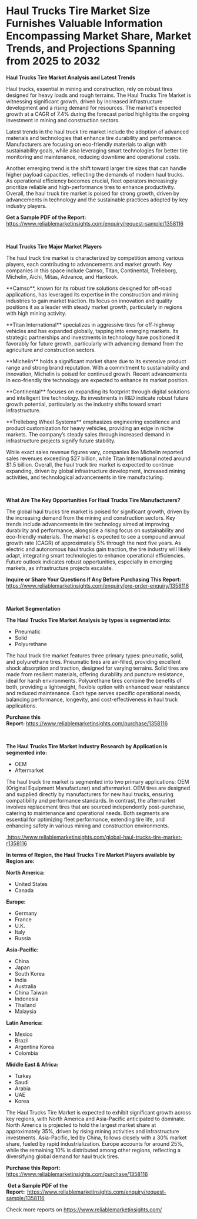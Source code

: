 <p><h1>Haul Trucks Tire Market Size Furnishes Valuable Information Encompassing Market Share, Market Trends, and Projections Spanning from 2025 to 2032</h1></p><p><strong>Haul Trucks Tire Market Analysis and Latest Trends</strong></p>
<p><p>Haul trucks, essential in mining and construction, rely on robust tires designed for heavy loads and rough terrains. The Haul Trucks Tire Market is witnessing significant growth, driven by increased infrastructure development and a rising demand for resources. The market's expected growth at a CAGR of 7.4% during the forecast period highlights the ongoing investment in mining and construction sectors.</p><p>Latest trends in the haul truck tire market include the adoption of advanced materials and technologies that enhance tire durability and performance. Manufacturers are focusing on eco-friendly materials to align with sustainability goals, while also leveraging smart technologies for better tire monitoring and maintenance, reducing downtime and operational costs.</p><p>Another emerging trend is the shift toward larger tire sizes that can handle higher payload capacities, reflecting the demands of modern haul trucks. As operational efficiency becomes crucial, fleet operators increasingly prioritize reliable and high-performance tires to enhance productivity. Overall, the haul truck tire market is poised for strong growth, driven by advancements in technology and the sustainable practices adopted by key industry players.</p></p>
<p><strong>Get a Sample PDF of the Report:&nbsp;</strong> <a href="https://www.reliablemarketinsights.com/enquiry/request-sample/1358116?utm_campaign=3218&utm_medium=2&utm_source=Github&utm_content=ia&utm_term=30032025&utm_id=haul-trucks-tire">https://www.reliablemarketinsights.com/enquiry/request-sample/1358116</a></p>
<p>&nbsp;</p>
<p><strong>Haul Trucks Tire Major Market Players</strong></p>
<p><p>The haul truck tire market is characterized by competition among various players, each contributing to advancements and market growth. Key companies in this space include Camso, Titan, Continental, Trelleborg, Michelin, Aichi, Mitas, Advance, and Hankook.</p><p>**Camso**, known for its robust tire solutions designed for off-road applications, has leveraged its expertise in the construction and mining industries to gain market traction. Its focus on innovation and quality positions it as a leader with steady market growth, particularly in regions with high mining activity.</p><p>**Titan International** specializes in aggressive tires for off-highway vehicles and has expanded globally, tapping into emerging markets. Its strategic partnerships and investments in technology have positioned it favorably for future growth, particularly with advancing demand from the agriculture and construction sectors.</p><p>**Michelin** holds a significant market share due to its extensive product range and strong brand reputation. With a commitment to sustainability and innovation, Michelin is poised for continued growth. Recent advancements in eco-friendly tire technology are expected to enhance its market position.</p><p>**Continental** focuses on expanding its footprint through digital solutions and intelligent tire technology. Its investments in R&D indicate robust future growth potential, particularly as the industry shifts toward smart infrastructure.</p><p>**Trelleborg Wheel Systems** emphasizes engineering excellence and product customization for heavy vehicles, providing an edge in niche markets. The company’s steady sales through increased demand in infrastructure projects signify future stability.</p><p>While exact sales revenue figures vary, companies like Michelin reported sales revenues exceeding $27 billion, while Titan International noted around $1.5 billion. Overall, the haul truck tire market is expected to continue expanding, driven by global infrastructure development, increased mining activities, and technological advancements in tire manufacturing.</p></p>
<p>&nbsp;</p>
<p><strong>What Are The Key Opportunities For Haul Trucks Tire Manufacturers?</strong></p>
<p><p>The global haul trucks tire market is poised for significant growth, driven by the increasing demand from the mining and construction sectors. Key trends include advancements in tire technology aimed at improving durability and performance, alongside a rising focus on sustainability and eco-friendly materials. The market is expected to see a compound annual growth rate (CAGR) of approximately 5% through the next five years. As electric and autonomous haul trucks gain traction, the tire industry will likely adapt, integrating smart technologies to enhance operational efficiencies. Future outlook indicates robust opportunities, especially in emerging markets, as infrastructure projects escalate.</p></p>
<p><strong>Inquire or Share Your Questions If Any Before Purchasing This Report:</strong> <a href="https://www.reliablemarketinsights.com/enquiry/pre-order-enquiry/1358116?utm_campaign=3218&utm_medium=2&utm_source=Github&utm_content=ia&utm_term=30032025&utm_id=haul-trucks-tire">https://www.reliablemarketinsights.com/enquiry/pre-order-enquiry/1358116</a></p>
<p>&nbsp;</p>
<p><strong>Market Segmentation</strong></p>
<p><strong>The Haul Trucks Tire Market Analysis by types is segmented into:</strong></p>
<p><ul><li>Pneumatic</li><li>Solid</li><li>Polyurethane</li></ul></p>
<p><p>The haul truck tire market features three primary types: pneumatic, solid, and polyurethane tires. Pneumatic tires are air-filled, providing excellent shock absorption and traction, designed for varying terrains. Solid tires are made from resilient materials, offering durability and puncture resistance, ideal for harsh environments. Polyurethane tires combine the benefits of both, providing a lightweight, flexible option with enhanced wear resistance and reduced maintenance. Each type serves specific operational needs, balancing performance, longevity, and cost-effectiveness in haul truck applications.</p></p>
<p><strong>Purchase this Report:&nbsp;</strong><a href="https://www.reliablemarketinsights.com/purchase/1358116?utm_campaign=3218&utm_medium=2&utm_source=Github&utm_content=ia&utm_term=30032025&utm_id=haul-trucks-tire">https://www.reliablemarketinsights.com/purchase/1358116</a></p>
<p>&nbsp;</p>
<p><strong>The Haul Trucks Tire Market Industry Research by Application is segmented into:</strong></p>
<p><ul><li>OEM</li><li>Aftermarket</li></ul></p>
<p><p>The haul truck tire market is segmented into two primary applications: OEM (Original Equipment Manufacturer) and aftermarket. OEM tires are designed and supplied directly by manufacturers for new haul trucks, ensuring compatibility and performance standards. In contrast, the aftermarket involves replacement tires that are sourced independently post-purchase, catering to maintenance and operational needs. Both segments are essential for optimizing fleet performance, extending tire life, and enhancing safety in various mining and construction environments.</p></p>
<p><a href="https://www.reliablemarketinsights.com/global-haul-trucks-tire-market-r1358116?utm_campaign=3218&utm_medium=2&utm_source=Github&utm_content=ia&utm_term=30032025&utm_id=haul-trucks-tire">&nbsp;https://www.reliablemarketinsights.com/global-haul-trucks-tire-market-r1358116</a></p>
<p><strong>In terms of Region, the Haul Trucks Tire Market Players available by Region are:</strong></p>
<p>
    <p> <strong> North America: </strong>
        <ul>
            <li>United States</li>
            <li>Canada</li>
        </ul>
        </p> 
    <p> <strong> Europe: </strong>
        <ul>
            <li>Germany</li>
            <li>France</li>
            <li>U.K.</li>
            <li>Italy</li>
            <li>Russia</li>
        </ul>
        </p> 
    <p> <strong> Asia-Pacific: </strong>
        <ul>
            <li>China</li>
            <li>Japan</li>
            <li>South Korea</li>
            <li>India</li>
            <li>Australia</li>
            <li>China Taiwan</li>
            <li>Indonesia</li>
            <li>Thailand</li>
            <li>Malaysia</li>
        </ul>
        </p> 
    <p> <strong> Latin America: </strong>
        <ul>
            <li>Mexico</li>
            <li>Brazil</li>
            <li>Argentina Korea</li>
            <li>Colombia</li>
        </ul>
        </p> 
    <p> <strong> Middle East & Africa: </strong>
        <ul>
            <li>Turkey</li>
            <li>Saudi</li>
            <li>Arabia</li>
            <li>UAE</li>
            <li>Korea</li>
        </ul>
    </p>
    </p>
<p><p>The Haul Trucks Tire Market is expected to exhibit significant growth across key regions, with North America and Asia-Pacific anticipated to dominate. North America is projected to hold the largest market share at approximately 35%, driven by rising mining activities and infrastructure investments. Asia-Pacific, led by China, follows closely with a 30% market share, fueled by rapid industrialization. Europe accounts for around 25%, while the remaining 10% is distributed among other regions, reflecting a diversifying global demand for haul truck tires.</p></p>
<p><strong>Purchase this Report: </strong><a href="https://www.reliablemarketinsights.com/purchase/1358116?utm_campaign=3218&utm_medium=2&utm_source=Github&utm_content=ia&utm_term=30032025&utm_id=haul-trucks-tire">https://www.reliablemarketinsights.com/purchase/1358116</a></p>
<p>&nbsp;<strong>Get a Sample PDF of the Report:&nbsp;&nbsp;</strong><a href="https://www.reliablemarketinsights.com/enquiry/request-sample/1358116?utm_campaign=3218&utm_medium=2&utm_source=Github&utm_content=ia&utm_term=30032025&utm_id=haul-trucks-tire">https://www.reliablemarketinsights.com/enquiry/request-sample/1358116</a></p>
<p><strong></strong></p>
<p>Check more reports on <a href="https://www.reliablemarketinsights.com/?utm_campaign=3218&utm_medium=2&utm_source=Github&utm_content=ia&utm_term=30032025&utm_id=haul-trucks-tire">https://www.reliablemarketinsights.com/</a></p>